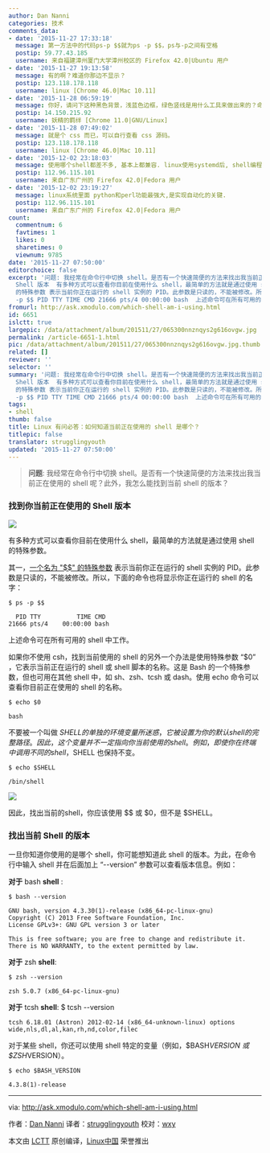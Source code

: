 ```yaml
---
author: Dan Nanni
categories: 技术
comments_data:
- date: '2015-11-27 17:33:18'
  message: 第一方法中的代码ps-p $$就为ps -p $$，ps与-p之间有空格
  postip: 59.77.43.185
  username: 来自福建漳州厦门大学漳州校区的 Firefox 42.0|Ubuntu 用户
- date: '2015-11-27 19:13:58'
  message: 有的啊？难道你那边不显示？
  postip: 123.118.178.118
  username: linux [Chrome 46.0|Mac 10.11]
- date: '2015-11-28 06:59:19'
  message: 你好，请问下这种黑色背景，浅蓝色边框，绿色竖线是用什么工具来做出来的？命令行的编辑工具
  postip: 14.150.215.92
  username: 妖精的羁绊 [Chrome 11.0|GNU/Linux]
- date: '2015-11-28 07:49:02'
  message: 就是个 css 而已，可以自行查看 css 源码。
  postip: 123.118.178.118
  username: linux [Chrome 46.0|Mac 10.11]
- date: '2015-12-02 23:18:03'
  message: 使用哪个shell都差不多, 基本上都兼容. linux使用systemd后, shell编程 基本上就不用了.
  postip: 112.96.115.101
  username: 来自广东广州的 Firefox 42.0|Fedora 用户
- date: '2015-12-02 23:19:27'
  message: linux系统里面 python和perl功能最强大,是实现自动化的关键.
  postip: 112.96.115.101
  username: 来自广东广州的 Firefox 42.0|Fedora 用户
count:
  commentnum: 6
  favtimes: 1
  likes: 0
  sharetimes: 0
  viewnum: 9785
date: '2015-11-27 07:50:00'
editorchoice: false
excerpt: '问题: 我经常在命令行中切换 shell。是否有一个快速简便的方法来找出我当前正在使用的 shell 呢？此外，我怎么能找到当前 shell 的版本？  找到你当前正在使用的
  Shell 版本  有多种方式可以查看你目前在使用什么 shell，最简单的方法就是通过使用 shell 的特殊参数。 其一，一个名为 &quot;$$&quot;
  的特殊参数 表示当前你正在运行的 shell 实例的 PID。此参数是只读的，不能被修改。所以，下面的命令也将显示你正在运行的 shell 的名字： $ ps
  -p $$ PID TTY TIME CMD 21666 pts/4 00:00:00 bash  上述命令可在所有可用的 shell 中工作。 如果你不'
fromurl: http://ask.xmodulo.com/which-shell-am-i-using.html
id: 6651
islctt: true
largepic: /data/attachment/album/201511/27/065300nnznqys2g616ovgw.jpg
permalink: /article-6651-1.html
pic: /data/attachment/album/201511/27/065300nnznqys2g616ovgw.jpg.thumb.jpg
related: []
reviewer: ''
selector: ''
summary: '问题: 我经常在命令行中切换 shell。是否有一个快速简便的方法来找出我当前正在使用的 shell 呢？此外，我怎么能找到当前 shell 的版本？  找到你当前正在使用的
  Shell 版本  有多种方式可以查看你目前在使用什么 shell，最简单的方法就是通过使用 shell 的特殊参数。 其一，一个名为 &quot;$$&quot;
  的特殊参数 表示当前你正在运行的 shell 实例的 PID。此参数是只读的，不能被修改。所以，下面的命令也将显示你正在运行的 shell 的名字： $ ps
  -p $$ PID TTY TIME CMD 21666 pts/4 00:00:00 bash  上述命令可在所有可用的 shell 中工作。 如果你不'
tags:
- shell
thumb: false
title: Linux 有问必答：如何知道当前正在使用的 shell 是哪个？
titlepic: false
translator: strugglingyouth
updated: '2015-11-27 07:50:00'
---
```



> 
> **问题**: 我经常在命令行中切换 shell。是否有一个快速简便的方法来找出我当前正在使用的 shell 呢？此外，我怎么能找到当前 shell 的版本？
> 
> 
> 


### 找到你当前正在使用的 Shell 版本


![](/data/attachment/album/201511/27/065300nnznqys2g616ovgw.jpg)


有多种方式可以查看你目前在使用什么 shell，最简单的方法就是通过使用 shell 的特殊参数。


其一，[一个名为 "$$" 的特殊参数](http://ask.xmodulo.com/process-id-pid-shell-script.html) 表示当前你正在运行的 shell 实例的 PID。此参数是只读的，不能被修改。所以，下面的命令也将显示你正在运行的 shell 的名字：



```
$ ps -p $$

  PID TTY          TIME CMD
21666 pts/4    00:00:00 bash

```

上述命令可在所有可用的 shell 中工作。


如果你不使用 csh，找到当前使用的 shell 的另外一个办法是使用特殊参数 “$0” ，它表示当前正在运行的 shell 或 shell 脚本的名称。这是 Bash 的一个特殊参数，但也可用在其他 shell 中，如 sh、zsh、tcsh 或 dash。使用 echo 命令可以查看你目前正在使用的 shell 的名称。



```
$ echo $0

bash

```

不要被一个叫做 $SHELL 的单独的环境变量所迷惑，它被设置为你的默认 shell 的完整路径。因此，这个变量并不一定指向你当前使用的 shell。例如，即使你在终端中调用不同的 shell，$SHELL 也保持不变。



```
$ echo $SHELL

/bin/shell

```

![](/data/attachment/album/201511/27/065311b9q9bwn8wvc9qc2c.jpg)


因此，找出当前的shell，你应该使用 $$ 或 $0，但不是 $SHELL。


### 找出当前 Shell 的版本


一旦你知道你使用的是哪个 shell，你可能想知道此 shell 的版本。为此，在命令行中输入 shell 并在后面加上 “--version” 参数可以查看版本信息。例如：


**对于** bash **shell** :



```
$ bash --version

GNU bash, version 4.3.30(1)-release (x86_64-pc-linux-gnu)
Copyright (C) 2013 Free Software Foundation, Inc.
License GPLv3+: GNU GPL version 3 or later 

This is free software; you are free to change and redistribute it.
There is NO WARRANTY, to the extent permitted by law.

```

**对于** zsh **shell**:



```
$ zsh --version

zsh 5.0.7 (x86_64-pc-linux-gnu)

```

**对于** tcsh **shell**: $ tcsh --version



```
tcsh 6.18.01 (Astron) 2012-02-14 (x86_64-unknown-linux) options wide,nls,dl,al,kan,rh,nd,color,filec

```

对于某些 shell，你还可以使用 shell 特定的变量（例如，$BASH*VERSION 或 $ZSH*VERSION）。



```
$ echo $BASH_VERSION

4.3.8(1)-release

```



---


via: <http://ask.xmodulo.com/which-shell-am-i-using.html>


作者：[Dan Nanni](http://ask.xmodulo.com/author/nanni) 译者：[strugglingyouth](https://github.com/strugglingyouth) 校对：[wxy](https://github.com/wxy)


本文由 [LCTT](https://github.com/LCTT/TranslateProject) 原创编译，[Linux中国](https://linux.cn/) 荣誉推出